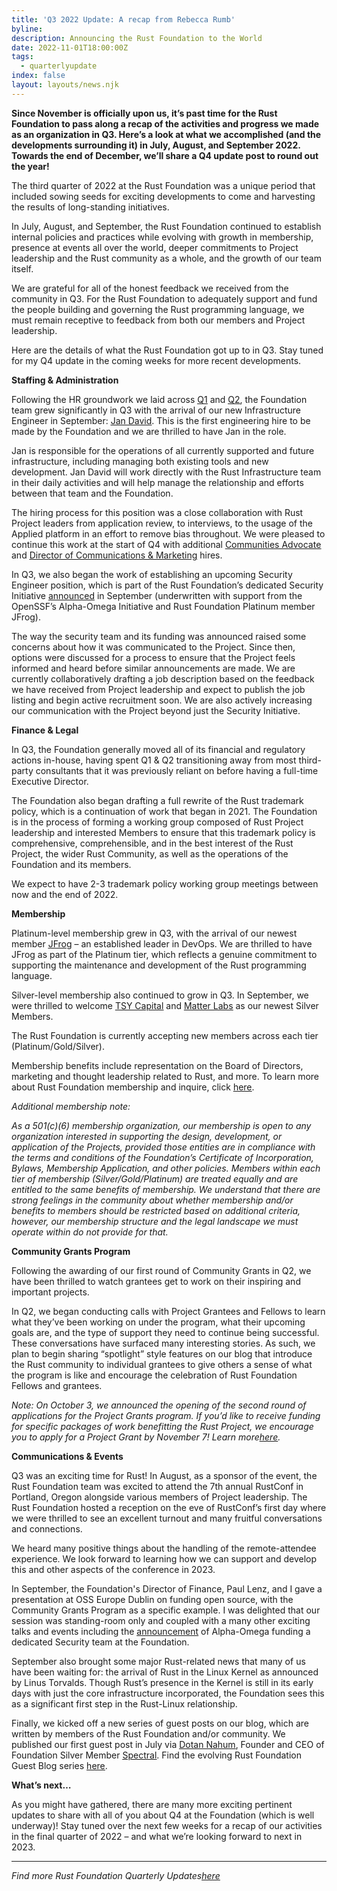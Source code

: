 ```yaml
---
title: 'Q3 2022 Update: A recap from Rebecca Rumb'
byline:
description: Announcing the Rust Foundation to the World
date: 2022-11-01T18:00:00Z
tags:
  - quarterlyupdate
index: false
layout: layouts/news.njk
---
```

**Since November is officially upon us, it’s past time for the Rust Foundation to pass along a recap of the activities and progress we made as an organization in Q3. Here’s a look at what we accomplished (and the developments surrounding it) in July, August, and September 2022. Towards the end of December, we’ll share a Q4 update post to round out the year\!**

The third quarter of 2022 at the Rust Foundation was a unique period that included sowing seeds for exciting developments to come and harvesting the results of long-standing initiatives.&nbsp;

In July, August, and September, the Rust Foundation continued to establish internal policies and practices while evolving with growth in membership, presence at events all over the world, deeper commitments to Project leadership and the Rust community as a whole, and the growth of our team itself.&nbsp;

We are grateful for all of the honest feedback we received from the community in Q3. For the Rust Foundation to adequately support and fund the people building and governing the Rust programming language, we must remain receptive to feedback from both our members and Project leadership.&nbsp;&nbsp;

Here are the details of what the Rust Foundation got up to in Q3. Stay tuned for my Q4 update in the coming weeks for more recent developments.

**Staffing & Administration**

Following the HR groundwork we laid across [<u>Q1</u>](https://foundation.rust-lang.org/news/2022-05-03-a-good-start-to-the-year/) and [<u>Q2</u>](https://foundation.rust-lang.org/news/2022-07-27-what-has-the-foundation-been-up-to/), the Foundation team grew significantly in Q3 with the arrival of our new Infrastructure Engineer in September: [<u>Jan David</u>](https://foundation.rust-lang.org/news/2022-09-07-welcome-jan-david-rust-foundation-infrastructure-engineer/). This is the first engineering hire to be made by the Foundation and we are thrilled to have Jan in the role.&nbsp;

Jan is responsible for the operations of all currently supported and future infrastructure, including managing both existing tools and new development. Jan David will work directly with the Rust Infrastructure team in their daily activities and will help manage the relationship and efforts between that team and the Foundation.&nbsp;

The hiring process for this position was a close collaboration with Rust Project leaders from application review, to interviews, to the usage of the Applied platform in an effort to remove bias throughout. We were pleased to continue this work at the start of Q4 with additional [<u>Communities Advocate</u>](https://foundation.rust-lang.org/news/welcoming-sage-griffin-rust-foundation-communities-advocate/) and [<u>Director of Communications &amp; Marketing</u>](https://foundation.rust-lang.org/news/2022-10-06-welcome-gracie-gregory-director-of-communications/) hires.&nbsp;

In Q3, we also began the work of establishing an upcoming Security Engineer position, which is part of the Rust Foundation’s dedicated Security Initiative [<u>announced</u>](https://foundation.rust-lang.org/news/2022-09-13-rust-foundation-establishes-security-team/) in September (underwritten with support from the OpenSSF’s Alpha-Omega Initiative and Rust Foundation Platinum member JFrog).&nbsp;

The way the security team and its funding was announced raised some concerns about how it was communicated to the Project. Since then, options were discussed for a process to ensure that the Project feels informed and heard before similar announcements are made. We are currently collaboratively drafting a job description based on the feedback we have received from Project leadership and expect to publish the job listing and begin active recruitment soon. We are also actively increasing our communication with the Project beyond just the Security Initiative.

**Finance & Legal**

In Q3, the Foundation generally moved all of its financial and regulatory actions in-house, having spent Q1 & Q2 transitioning away from most third-party consultants that it was previously reliant on before having a full-time Executive Director.&nbsp;

The Foundation also began drafting a full rewrite of the Rust trademark policy, which is a continuation of work that began in 2021. The Foundation is in the process of forming a working group composed of Rust Project leadership and interested Members to ensure that this trademark policy is comprehensive, comprehensible, and in the best interest of the Rust Project, the wider Rust Community, as well as the operations of the Foundation and its members.&nbsp;

We expect to have 2-3 trademark policy working group meetings between now and the end of 2022.&nbsp;

**Membership**

Platinum-level membership grew in Q3, with the arrival of our newest member [<u>JFrog</u>](https://foundation.rust-lang.org/news/2022-09-06-hello-jfrog/) – an established leader in DevOps. We are thrilled to have JFrog as part of the Platinum tier, which reflects a genuine commitment to supporting the maintenance and development of the Rust programming language.&nbsp;

Silver-level membership also continued to grow in Q3. In September, we were thrilled to welcome [<u>TSY Capital</u>](https://www.linkedin.com/company/tsycapital/about/) and [<u>Matter Labs</u>](https://matter-labs.io/) as our newest Silver Members.&nbsp;

The Rust Foundation is currently accepting new members across each tier (Platinum/Gold/Silver).&nbsp;

Membership benefits include representation on the Board of Directors, marketing and thought leadership related to Rust, and more. To learn more about Rust Foundation membership and inquire, click [<u>here</u>](https://foundation.rust-lang.org/info/become-a-member/).&nbsp;

*Additional membership note:&nbsp;*

*As a 501(c)(6) membership organization, our membership is open to any organization interested in supporting the design, development, or application of the Projects, provided those entities are in compliance with the terms and conditions of the Foundation’s Certificate of Incorporation, Bylaws, Membership Application, and other policies. Members within each tier of membership (Silver/Gold/Platinum) are treated equally and are entitled to the same benefits of membership. We understand that there are strong feelings in the community about whether membership and/or benefits to members should be restricted based on additional criteria, however, our membership structure and the legal landscape we must operate within do not provide for that.*

**Community Grants Program**

Following the awarding of our first round of Community Grants in Q2, we have been thrilled to watch grantees get to work on their inspiring and important projects.&nbsp;

In Q2, we began conducting calls with Project Grantees and Fellows to learn what they’ve been working on under the program, what their upcoming goals are, and the type of support they need to continue being successful. These conversations have surfaced many interesting stories. As such, we plan to begin sharing “spotlight” style features on our blog that introduce the Rust community to individual grantees to give others a sense of what the program is like and encourage the celebration of Rust Foundation Fellows and grantees.

*Note: On October 3, we announced the opening of the second round of applications for the Project Grants program. If you’d like to receive funding for specific packages of work benefitting the Rust Project, we encourage you to apply for a Project Grant by November 7\! Learn more*[*<u>here</u>*](https://foundation.rust-lang.org/grants/project-grants/)*.&nbsp;*

**Communications & Events**

Q3 was an exciting time for Rust\! In August, as a sponsor of the event, the Rust Foundation team was excited to attend the 7th annual RustConf in Portland, Oregon alongside various members of Project leadership. The Rust Foundation hosted a reception on the eve of RustConf’s first day where we were thrilled to see an excellent turnout and many fruitful conversations and connections.&nbsp;

We heard many positive things about the handling of the remote-attendee experience. We look forward to learning how we can support and develop this and other aspects of the conference in 2023.&nbsp;

In September, the Foundation's Director of Finance, Paul Lenz, and I gave a presentation at OSS Europe Dublin on funding open source, with the Community Grants Program as a specific example. I was delighted that our session was standing-room only and coupled with a many other exciting talks and events including the [<u>announcement</u>](https://foundation.rust-lang.org/news/2022-09-13-rust-foundation-establishes-security-team/) of Alpha-Omega funding a dedicated Security team at the Foundation.

September also brought some major Rust-related news that many of us have been waiting for: the arrival of Rust in the Linux Kernel as announced by Linus Torvalds. Though Rust’s presence in the Kernel is still in its early days with just the core infrastructure incorporated, the Foundation sees this as a significant first step in the Rust-Linux relationship.

Finally, we kicked off a new series of guest posts on our blog, which are written by members of the Rust Foundation and/or community. We published our first guest post in July via [<u>Dotan Nahum</u>](https://twitter.com/jondot), Founder and CEO of Foundation Silver Member [<u>Spectral</u>](https://spectralops.io/). Find the evolving Rust Foundation Guest Blog series [<u>here</u>](https://foundation.rust-lang.org/tags/guest%20blog%20series/).&nbsp;

**What’s next…**

As you might have gathered, there are many more exciting pertinent updates to share with all of you about Q4 at the Foundation (which is well underway)\! Stay tuned over the next few weeks for a recap of our activities in the final quarter of 2022 – and what we’re looking forward to next in 2023.&nbsp;

---

*Find more Rust Foundation Quarterly Updates*[*<u>here</u>*](https://foundation.rust-lang.org/tags/quarterlyupdate/)